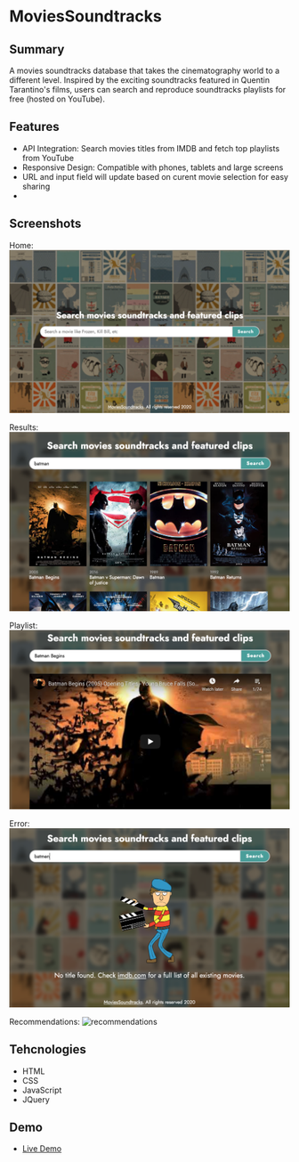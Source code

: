 # MoviesSoundtracks

## Summary
A movies soundtracks database that takes the cinematography world to a different level. Inspired by the exciting soundtracks featured in Quentin Tarantino's films, users can search and reproduce soundtracks playlists for free (hosted on YouTube).

## Features

* API Integration: Search movies titles from IMDB and fetch top playlists from YouTube
* Responsive Design: Compatible with phones, tablets and large screens
* URL and input field will update based on curent movie selection for easy sharing
* 

## Screenshots

Home:
![home](images/moviessoundtracks-home.png)

Results:
![results](images/moviessoundtracks-results.png)

Playlist:
![playlist](images/moviessoundtracks-playlist.png)

Error:
![errors](images/moviessoundtracks-error.png)

Recommendations:
![recommendations](screenshots/recommendations.png)

## Tehcnologies

* HTML
* CSS
* JavaScript
* JQuery

## Demo
- [Live Demo](https://santiagogomezl.github.io/movies-soundtracks/)
